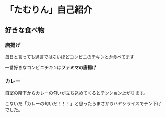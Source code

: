 # 「たむりん」自己紹介

## 好きな食べ物

### 唐揚げ

毎日と言っても過言ではないほどコンビニのチキンとか食べてます

一番好きなコンビニチキンは**ファミマの唐揚げ**

### カレー

自室の階下からカレーの匂いが立ち込めてくるとテンション上がります。

こないだ「カレーの匂いだ！！！」と思ったらまさかのハヤシライスでテン下げでした。
